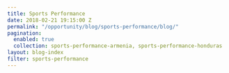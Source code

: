 ```yaml
---
title: Sports Performance 
date: 2018-02-21 19:15:00 Z
permalink: "/opportunity/blog/sports-performance/blog/"
pagination:
  enabled: true
  collection: sports-performance-armenia, sports-performance-honduras
layout: blog-index
filter: sports-performance
---
```


